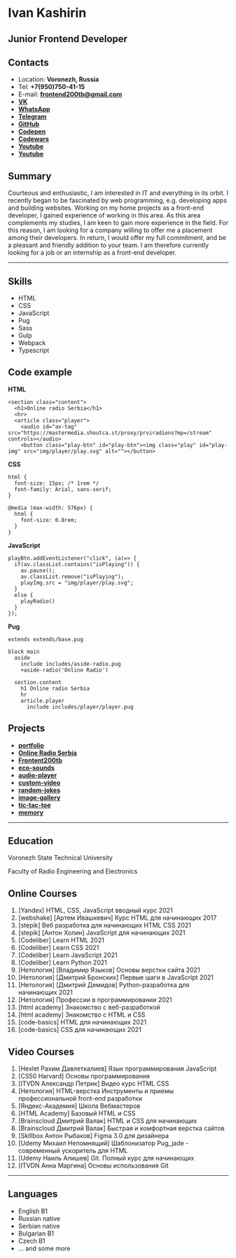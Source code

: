 # Ivan Kashirin

## Junior Frontend Developer

## Contacts

* Location: **Voronezh, Russia**
* Tel: **+7(950)750-41-15**
* E-mail: **frontend200tb@gmail.com**
* **[VK](https://vk.com/benchpress250)**
* **[WhatsApp](https://wa.me/79507658158)**
* **[Telegram](https://t.me/Frontend200tb)**
* **[GitHub](https://github.com/frontend200tb)**
* **[Codepen](https://codepen.io/ivan200tb/)**
* **[Codewars](https://www.codewars.com/users/frontend200tb)**
* **[Youtube](https://www.youtube.com/@ivan-kashirin)**
* **[Youtube](https://www.youtube.com/@ivan200kg)**

## Summary

Courteous and enthusiastic, I am interested in IT and everything in its orbit. I recently began to be fascinated by web programming, e.g. developing apps and building websites. Working on my home projects as a front-end developer, I gained experience of working in this area. 
As this area complements my studies, I am keen to gain more experience in the field. For this reason, I am looking for a company willing to offer me a placement among their developers. In return, I would offer my full commitment, and be a pleasant and friendly addition to your team.
I am therefore currently looking for a job or an internship as a front-end developer.

***

## Skills

+ HTML
+ CSS
+ JavaScript
+ Pug
+ Sass
+ Gulp
+ Webpack
+ Typescript

## Code example

**HTML**
```
<section class="content">
  <h1>Online radio Serbia</h1>
  <hr>
  <article class="player">
    <audio id="av-tag" src="https://mastermedia.shoutca.st/proxy/prviradions?mp=/stream" controls></audio>
    <button class="play-btn" id="play-btn"><img class="play" id="play-img" src="img/player/play.svg" alt=""></button>
```

**CSS**
```
html {
  font-size: 15px; /* 1rem */
  font-family: Arial, sans-serif;
}

@media (max-width: 576px) {
  html {
    font-size: 0.8rem;
  }
}
```

**JavaScript**
```
playBtn.addEventListener("click", (a)=> {
  if(av.classList.contains("isPlaying")) {
    av.pause();
    av.classList.remove("isPlaying");
    playImg.src = "img/player/play.svg";
  }
  else {
    playRadio()
  }
});

```

**Pug**
```
extends extends/base.pug

block main
  aside
    include includes/aside-radio.pug
    +aside-radio('Online Radio')

  section.content
    h1 Online radio Serbia
    hr
    article.player
      include includes/player/player.pug
```

## Projects

* **[portfolio](https://rolling-scopes-school.github.io/frontend200tb-JSFEPRESCHOOL/portfolio)**
* **[Online Radio Serbia](https://frontend200tb.github.io/radio/)**
* **[Frontent200tb](https://frontend200tb.github.io/200tb/index.html)**
* **[eco-sounds](https://rolling-scopes-school.github.io/frontend200tb-JSFEPRESCHOOL/eco-sounds)**
* **[audio-player](https://rolling-scopes-school.github.io/frontend200tb-JSFEPRESCHOOL/audio-player)**
* **[custom-video](https://rolling-scopes-school.github.io/frontend200tb-JSFEPRESCHOOL/custom-video)**
* **[random-jokes](https://rolling-scopes-school.github.io/frontend200tb-JSFEPRESCHOOL/random-jokes)**
* **[image-gallery](https://rolling-scopes-school.github.io/frontend200tb-JSFEPRESCHOOL/image-gallery)**
* **[tic-tac-toe](https://rolling-scopes-school.github.io/frontend200tb-JSFEPRESCHOOL/tic-tac-toe)**
* **[memory](https://rolling-scopes-school.github.io/frontend200tb-JSFEPRESCHOOL/memory)**

***

## Education

Voronezh State Technical University

Faculty of Radio Engineering and Electronics


## Online Courses

1. [Yandex] HTML, CSS, JavaScript вводный курс 2021
2. [webshake] [Артем Ивашкевич] Курс HTML для начинающих 2017
3. [stepik] Веб разработка для начинающих HTML CSS 2021
4. [stepik] [Антон Холин] JavaScript для начинающих 2021
5. [Codeliber] Learn HTML 2021
6. [Codeliber] Learn CSS 2021
7. [Codeliber] Learn JavaScript 2021
8. [Codeliber] Learn Python 2021
9. [Нетология] [Владимир Языков] Основы верстки сайта 2021
10. [Нетология] [Дмитрий Бронских] Первые шаги в JavaScript 2021
11. [Нетология] [Дмитрий Демидов] Python-разработка для начинающих 2021
12. [Нетология] Профессии в программировании 2021
13. [html academy] Знакомство с веб-разработкой
14. [html academy] Знакомство с HTML и CSS
15. [code-basics] HTML для начинающих 2021
16. [code-basics] CSS для начинающих 2021

## Video Courses

1. [Hexlet Рахим Давлеткалиев] Язык программирования JavaScript
2. [CS50 Harvard] Основы программирования
3. [ITVDN Александр Петрик] Видео курс HTML CSS
4. [Нетология] HTML-верстка Инструменты и приемы профессиональной front-end разработки
5. [Яндекс-Академия] Школа Вебмастеров
6. [HTML Academy] Базовый HTML и CSS
7. [Brainscloud Дмитрий Валак] HTML и CSS для начинающих
8. [Brainscloud Дмитрий Валак] Быстрая и комфортная верстка сайтов
9. [Skillbox Антон Рыбаков] Figma 3.0 для дизайнера
10. [Udemy Михаил Непомнящий] Шаблонизатор Pug_jade - современный ускоритель для HTML
11. [Udemy Наиль Алишев] Git. Полный курс для начинающих
12. [ITVDN Анна Маргина] Основы использования Git

***

## Languages

- English B1
- Russian native
- Serbian native
- Bulgarian B1
- Czech B1
- ... and some more
